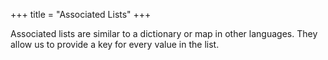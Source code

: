 +++
title = "Associated Lists"
+++

Associated lists are similar to a dictionary or map in other languages. They allow us to provide a key for every value in the list.